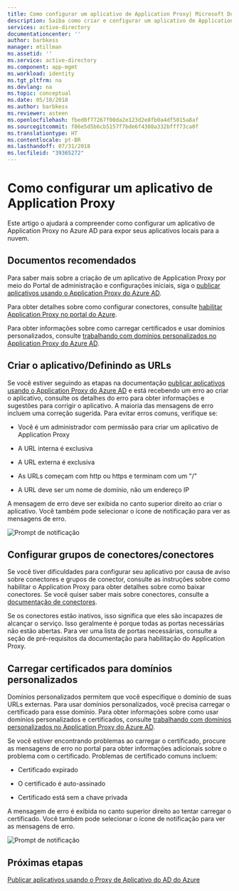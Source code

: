 ```yaml
---
title: Como configurar um aplicativo de Application Proxy| Microsoft Docs
description: Saiba como criar e configurar um aplicativo de Application Proxy em poucas etapas simples
services: active-directory
documentationcenter: ''
author: barbkess
manager: mtillman
ms.assetid: ''
ms.service: active-directory
ms.component: app-mgmt
ms.workload: identity
ms.tgt_pltfrm: na
ms.devlang: na
ms.topic: conceptual
ms.date: 05/18/2018
ms.author: barbkess
ms.reviewer: asteen
ms.openlocfilehash: fbed0f77267f00da2e123d2e8fb0a4df5015a8af
ms.sourcegitcommit: f86e5d5b6cb5157f7bde6f4308a332bfff73ca0f
ms.translationtype: HT
ms.contentlocale: pt-BR
ms.lasthandoff: 07/31/2018
ms.locfileid: "39365272"
---
```

# <a name="how-to-configure-an-application-proxy-application"></a>Como configurar um aplicativo de Application Proxy

Este artigo o ajudará a compreender como configurar um aplicativo de Application Proxy no Azure AD para expor seus aplicativos locais para a nuvem.

## <a name="recommended-documents"></a>Documentos recomendados 

Para saber mais sobre a criação de um aplicativo de Application Proxy por meio do Portal de administração e configurações iniciais, siga o [publicar aplicativos usando o Application Proxy do Azure AD](manage-apps/application-proxy-publish-azure-portal.md).

Para obter detalhes sobre como configurar conectores, consulte [habilitar Application Proxy no portal do Azure](manage-apps/application-proxy-enable.md).

Para obter informações sobre como carregar certificados e usar domínios personalizados, consulte [trabalhando com domínios personalizados no Application Proxy do Azure AD](manage-apps/application-proxy-configure-custom-domain.md).

## <a name="create-the-applicationsetting-the-urls"></a>Criar o aplicativo/Definindo as URLs

Se você estiver seguindo as etapas na documentação [publicar aplicativos usando o Application Proxy do Azure AD](manage-apps/application-proxy-publish-azure-portal.md) e está recebendo um erro ao criar o aplicativo, consulte os detalhes do erro para obter informações e sugestões para corrigir o aplicativo. A maioria das mensagens de erro incluem uma correção sugerida. Para evitar erros comuns, verifique se:

-   Você é um administrador com permissão para criar um aplicativo de Application Proxy

-   A URL interna é exclusiva

-   A URL externa é exclusiva

-   As URLs começam com http ou https e terminam com um "/"

-   A URL deve ser um nome de domínio, não um endereço IP

A mensagem de erro deve ser exibida no canto superior direito ao criar o aplicativo. Você também pode selecionar o ícone de notificação para ver as mensagens de erro.

   ![Prompt de notificação](./media/application-proxy-config-how-to/error-message.png)

## <a name="configure-connectorsconnector-groups"></a>Configurar grupos de conectores/conectores

Se você tiver dificuldades para configurar seu aplicativo por causa de aviso sobre conectores e grupos de conector, consulte as instruções sobre como habilitar o Application Proxy para obter detalhes sobre como baixar conectores. Se você quiser saber mais sobre conectores, consulte a [documentação de conectores](manage-apps/application-proxy-connectors.md).

Se os conectores estão inativos, isso significa que eles são incapazes de alcançar o serviço. Isso geralmente é porque todas as portas necessárias não estão abertas. Para ver uma lista de portas necessárias, consulte a seção de pré-requisitos da documentação para habilitação do Application Proxy.

## <a name="upload-certificates-for-custom-domains"></a>Carregar certificados para domínios personalizados

Domínios personalizados permitem que você especifique o domínio de suas URLs externas. Para usar domínios personalizados, você precisa carregar o certificado para esse domínio. Para obter informações sobre como usar domínios personalizados e certificados, consulte [trabalhando com domínios personalizados no Application Proxy do Azure AD](manage-apps/application-proxy-configure-custom-domain.md). 

Se você estiver encontrando problemas ao carregar o certificado, procure as mensagens de erro no portal para obter informações adicionais sobre o problema com o certificado. Problemas de certificado comuns incluem:

-   Certificado expirado

-   O certificado é auto-assinado

-   Certificado está sem a chave privada

A mensagem de erro é exibida no canto superior direito ao tentar carregar o certificado. Você também pode selecionar o ícone de notificação para ver as mensagens de erro.

   ![Prompt de notificação](./media/application-proxy-config-how-to/error-message2.png)

## <a name="next-steps"></a>Próximas etapas
[Publicar aplicativos usando o Proxy de Aplicativo do AD do Azure](manage-apps/application-proxy-publish-azure-portal.md)
